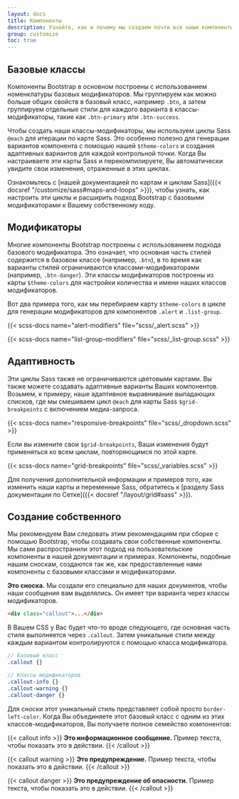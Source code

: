 ```yaml
---
layout: docs
title: Компоненты
description: Узнайте, как и почему мы создаем почти все наши компоненты адаптивно, используя базовые классы и классы-модификаторы.
group: customize
toc: true
---
```


## Базовые классы

Компоненты Bootstrap в основном построены с использованием номенклатуры базовых модификаторов. Мы группируем как можно больше общих свойств в базовый класс, например `.btn`, а затем группируем отдельные стили для каждого варианта в классы-модификаторы, такие как `.btn-primary` или `.btn-success`.

Чтобы создать наши классы-модификаторы, мы используем циклы Sass `@each` для итерации по карте Sass. Это особенно полезно для генерации вариантов компонента с помощью нашей `$theme-colors` и создания адаптивных вариантов для каждой контрольной точки. Когда Вы настраиваете эти карты Sass и перекомпилируете, Вы автоматически увидите свои изменения, отраженные в этих циклах.

Ознакомьтесь с [нашей документацией по картам и циклам Sass]({{< docsref "/customize/sass#maps-and-loops" >}}), чтобы узнать, как настроить эти циклы и расширить подход Bootstrap с базовыми модификаторами к Вашему собственному коду.

## Модификаторы

Многие компоненты Bootstrap построены с использованием подхода базового модификатора. Это означает, что основная часть стилей содержится в базовом классе (например, `.btn`), в то время как варианты стилей ограничиваются классами-модификаторами (например, `.btn-danger`). Эти классы модификаторов построены из карты `$theme-colors` для настройки количества и имени наших классов модификаторов.

Вот два примера того, как мы перебираем карту `$theme-colors` в цикле для генерации модификаторов для компонентов `.alert` и `.list-group`.

{{< scss-docs name="alert-modifiers" file="scss/_alert.scss" >}}

{{< scss-docs name="list-group-modifiers" file="scss/_list-group.scss" >}}

## Адаптивность

Эти циклы Sass также не ограничиваются цветовыми картами. Вы также можете создавать адаптивные варианты Ваших компонентов. Возьмем, к примеру, наше адаптивное выравнивание выпадающих списков, где мы смешиваем цикл `@each` для карты Sass `$grid-breakpoints` с включением медиа-запроса.

{{< scss-docs name="responsive-breakpoints" file="scss/_dropdown.scss" >}}

Если вы измените свои `$grid-breakpoints`, Ваши изменения будут применяться ко всем циклам, повторяющимся по этой карте.

{{< scss-docs name="grid-breakpoints" file="scss/_variables.scss" >}}

Для получения дополнительной информации и примеров того, как изменить наши карты и переменные Sass, обратитесь к [разделу Sass документации по Сетке]({{< docsref "/layout/grid#sass" >}}).

## Создание собственного

Мы рекомендуем Вам следовать этим рекомендациям при сборке с помощью Bootstrap, чтобы создавать свои собственные компоненты. Мы сами распространили этот подход на пользовательские компоненты в нашей документации и примерах. Компоненты, подобные нашим сноскам, создаются так же, как предоставленные нами компоненты с базовыми классами и модификаторами.

<div class="bd-example">
  <div class="bd-callout my-0">
    <strong>Это сноска.</strong> Мы создали его специально для наших документов, чтобы наши сообщения вам выделялись. Он имеет три варианта через классы модификаторов.
  </div>
</div>

```html
<div class="callout">...</div>
```

В Вашем CSS у Вас будет что-то вроде следующего, где основная часть стиля выполняется через `.callout`. Затем уникальные стили между каждым вариантом контролируются с помощью класса модификатора.

```scss
// Базовый класс
.callout {}

// Классы модификаторов
.callout-info {}
.callout-warning {}
.callout-danger {}
```

Для сноски этот уникальный стиль представляет собой просто `border-left-color`. Когда Вы объединяете этот базовый класс с одним из этих классов-модификаторов, Вы получаете полное семейство компонентов:

{{< callout info >}}
**Это информационное сообщение.** Пример текста, чтобы показать это в действии.
{{< /callout >}}

{{< callout warning >}}
**Это предупреждение.** Пример текста, чтобы показать это в действии.
{{< /callout >}}

{{< callout danger >}}
**Это предупреждение об опасности.** Пример текста, чтобы показать это в действии.
{{< /callout >}}
